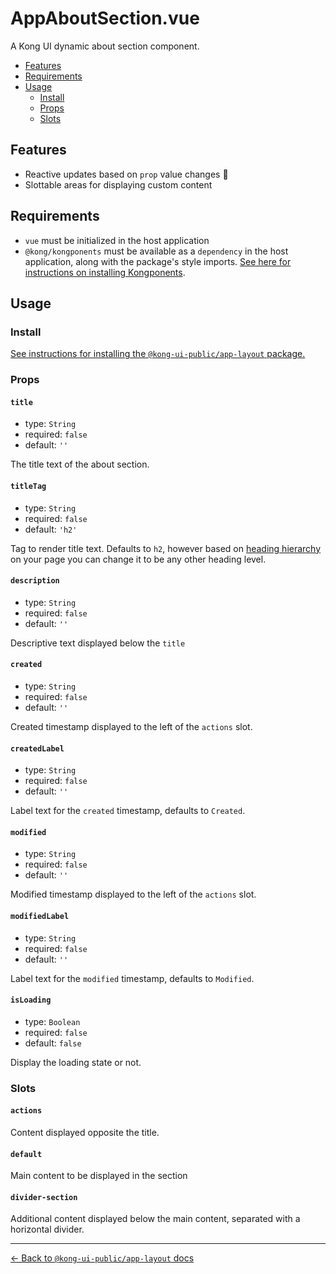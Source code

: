 # AppAboutSection.vue

A Kong UI dynamic about section component.

- [Features](#features)
- [Requirements](#requirements)
- [Usage](#usage)
  - [Install](#install)
  - [Props](#props)
  - [Slots](#slots)

## Features

- Reactive updates based on `prop` value changes :rocket:
- Slottable areas for displaying custom content

## Requirements

- `vue` must be initialized in the host application
- `@kong/kongponents` must be available as a `dependency` in the host application, along with the package's style imports. [See here for instructions on installing Kongponents](https://kongponents.konghq.com/#globally-install-all-kongponents).

## Usage

### Install

[See instructions for installing the `@kong-ui-public/app-layout` package.](../README.md#install)

### Props

#### `title`

- type: `String`
- required: `false`
- default: `''`

The title text of the about section.

#### `titleTag`

- type: `String`
- required: `false`
- default: `'h2'`

Tag to render title text. Defaults to `h2`, however based on [heading hierarchy](https://developer.mozilla.org/en-US/docs/Web/HTML/Element/Heading_Elements) on your page you can change it to be any other heading level.

#### `description`

- type: `String`
- required: `false`
- default: `''`

Descriptive text displayed below the `title`

#### `created`

- type: `String`
- required: `false`
- default: `''`

Created timestamp displayed to the left of the `actions` slot.

#### `createdLabel`

- type: `String`
- required: `false`
- default: `''`

Label text for the `created` timestamp, defaults to `Created`.

#### `modified`

- type: `String`
- required: `false`
- default: `''`

Modified timestamp displayed to the left of the `actions` slot.

#### `modifiedLabel`

- type: `String`
- required: `false`
- default: `''`

Label text for the `modified` timestamp, defaults to `Modified`.

#### `isLoading`

- type: `Boolean`
- required: `false`
- default: `false`

Display the loading state or not.

### Slots

#### `actions`

Content displayed opposite the title.

#### `default`

Main content to be displayed in the section

#### `divider-section`

Additional content displayed below the main content, separated with a horizontal divider.

---

[← Back to `@kong-ui-public/app-layout` docs](../README.md)
